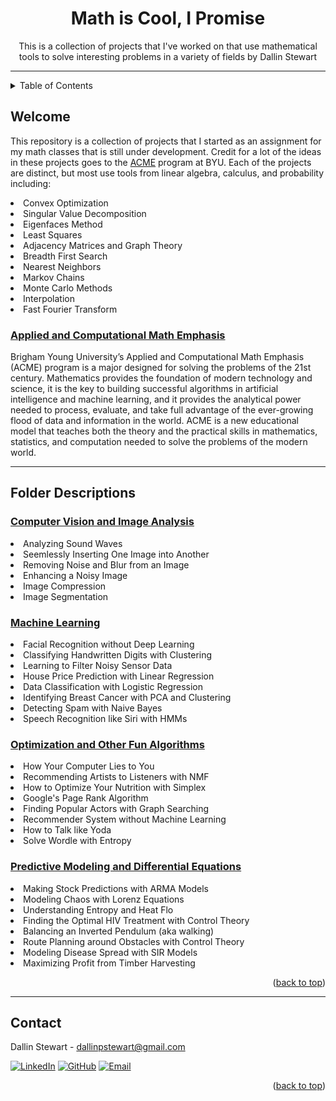 <a name="readme-top"></a>

<div align="center">
    <h1 align="center">Math is Cool, I Promise</h1>
    <p align="center">
        This is a collection of projects that I've worked on that use mathematical tools
        to solve interesting problems in a variety of fields by Dallin Stewart
    </p>
</div>

<hr>

<!-- TABLE OF CONTENTS -->
<details>
  <summary>Table of Contents</summary>
  <ol>
    <li><a href="#welcome">Welcome</a></li>
    <li><a href="#cs">Computer Vision and Image Analysis</a></li>
    <li><a href="#ml">Machine Learning</a></li>
    <li><a href="#optimiation">Optimization and Other Fun Algorithms</a></li>
    <li><a href="#model">Predictive Modeling and Differential Equations</a></li>
  </ol>
</details>

<!-- Welcome -->
## Welcome

This repository is a collection of projects that I started as an assignment for my math classes that is still 
under development. Credit for a lot of the ideas in these projects goes to the 
<a href='https://acme.byu.edu/2022-2023-materials'>ACME</a>
program at BYU. Each of the projects are distinct, but most use tools from linear algebra, calculus, and probability 
including:
    <li>Convex Optimization</li>
    <li>Singular Value Decomposition</li>
    <li>Eigenfaces Method</li>
    <li>Least Squares</li>
    <li>Adjacency Matrices and Graph Theory</li>
    <li>Breadth First Search</li>
    <li>Nearest Neighbors</li>
    <li>Markov Chains</li>
    <li>Monte Carlo Methods</li>
    <li>Interpolation</li>
    <li>Fast Fourier Transform</li>

### <a href="https://acme.byu.edu/">Applied and Computational Math Emphasis</a>

Brigham Young University’s Applied and Computational Math Emphasis (ACME) program is a major designed for solving the 
problems of the 21st century. Mathematics provides the foundation of modern technology and science, it is the key to 
building successful algorithms in artificial intelligence and machine learning, and it provides the analytical power 
needed to process, evaluate, and take full advantage of the ever-growing flood of data and information in the world. 
ACME is a new educational model that teaches both the theory and the practical skills in mathematics, statistics, and 
computation needed to solve the problems of the modern world.

<hr>

## Folder Descriptions

### <a href="#cs">Computer Vision and Image Analysis</a>
  <li>Analyzing Sound Waves</li>
  <li>Seemlessly Inserting One Image into Another</li>
  <li>Removing Noise and Blur from an Image</li>
  <li>Enhancing a Noisy Image</li>
  <li>Image Compression</li>
  <li>Image Segmentation</li>


### <a href="#ml">Machine Learning</a>
  <li>Facial Recognition without Deep Learning</li>
  <li>Classifying Handwritten Digits with Clustering</li>
  <li>Learning to Filter Noisy Sensor Data</li>
  <li>House Price Prediction with Linear Regression</li>
  <li>Data Classification with Logistic Regression</li>
  <li>Identifying Breast Cancer with PCA and Clustering</li>
  <li>Detecting Spam with Naive Bayes</li>
  <li>Speech Recognition like Siri with HMMs</li>



### <a href="#optimiation">Optimization and Other Fun Algorithms</a>
  <li>How Your Computer Lies to You</li>
  <li>Recommending Artists to Listeners with NMF</li>
  <li>How to Optimize Your Nutrition with Simplex</li>
  <li>Google's Page Rank Algorithm</li>
  <li>Finding Popular Actors with Graph Searching</li>
  <li>Recommender System without Machine Learning</li>
  <li>How to Talk like Yoda</li>
  <li>Solve Wordle with Entropy</li>


### <a href="#model">Predictive Modeling and Differential Equations</a>
  <li>Making Stock Predictions with ARMA Models</li>
  <li>Modeling Chaos with Lorenz Equations</li>
  <li>Understanding Entropy and Heat Flo</li>
  <li>Finding the Optimal HIV Treatment with Control Theory</li>
  <li>Balancing an Inverted Pendulum (aka walking)</li>
  <li>Route Planning around Obstacles with Control Theory</li>
  <li>Modeling Disease Spread with SIR Models</li>
  <li>Maximizing Profit from Timber Harvesting</li>
  


<p align="right">(<a href="#readme-top">back to top</a>)</p>

<hr>

<!-- CONTACT -->
## Contact

Dallin Stewart - dallinpstewart@gmail.com

[![LinkedIn][linkedin-icon]][linkedin-url]
[![GitHub][github-icon]][github-url]
[![Email][email-icon]][email-url]


<p align="right">(<a href="#readme-top">back to top</a>)</p>


<!-- MARKDOWN LINKS & IMAGES -->
[Python-icon]: https://img.shields.io/badge/Python-3776AB?style=for-the-badge&logo=python&logoColor=white
[Python-url]: https://www.python.org/

[NumPy-icon]: https://img.shields.io/badge/NumPy-2596be?style=for-the-badge&logo=numpy&logoColor=white
[NumPy-url]: https://numpy.org/

[Pandas-icon]: https://img.shields.io/badge/Pandas-120756?style=for-the-badge&logo=pandas&logoColor=white
[Pandas-url]: https://pandas.pydata.org/


[linkedIn-icon]: https://img.shields.io/badge/LinkedIn-0077B5?style=for-the-badge&logo=linkedin&logoColor=white
[linkedIn-url]: https://www.linkedin.com/in/dallinstewart/

[github-icon]: https://img.shields.io/badge/GitHub-100000?style=for-the-badge&logo=github&logoColor=white
[github-url]: https://github.com/binDebug3

[Email-icon]: https://img.shields.io/badge/Email-D14836?style=for-the-badge&logo=gmail&logoColor=white
[Email-url]: mailto:dallinpstewart@gmail.com
